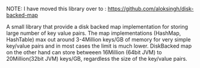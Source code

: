 NOTE: I have moved this library over to : https://github.com/aloksingh/disk-backed-map

A small library that provide a disk backed map implementation for storing large number of key value pairs. The map implementations (HashMap, HashTable) max out around 3-4Million keys/GB of memory for very simple key/value pairs and in most cases the limit is much lower. DiskBacked map on the other hand can store betweeen 16Million (64bit JVM) to 20Million(32bit JVM) keys/GB, regardless the size of the key/value pairs.